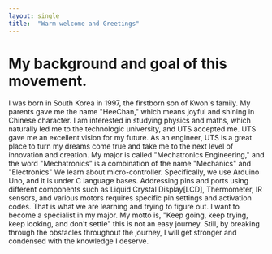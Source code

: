 ```yaml
---
layout: single
title:  "Warm welcome and Greetings"
---
```

# My background and goal of this movement.

I was born in South Korea in 1997, the firstborn son of Kwon's family. My parents gave me the name "HeeChan," which means joyful and shining in Chinese character.
I am interested in studying physics and maths, which naturally led me to the technologic university, and UTS accepted me. UTS gave me an excellent vision for my future. As an engineer, UTS is a great place to turn my dreams come true and take me to the next level of innovation and creation.
My major is called "Mechatronics Engineering," and the word "Mechatronics" is a combination of the name "Mechanics" and "Electronics" We learn about micro-controller. Specifically, we use Arduino Uno, and it is under C language bases. Addressing pins and ports using different components such as Liquid Crystal Display[LCD], Thermometer, IR sensors, and various motors requires specific pin settings and activation codes. That is what we are learning and trying to figure out.
I want to become a specialist in my major. My motto is, "Keep going, keep trying, keep looking, and don't settle" this is not an easy journey. Still, by breaking through the obstacles throughout the journey, I will get stronger and condensed with the knowledge I deserve.
